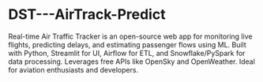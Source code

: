 # DST---AirTrack-Predict
Real-time Air Traffic Tracker is an open-source web app for monitoring live flights, predicting delays, and estimating passenger flows using ML. Built with Python, Streamlit for UI, Airflow for ETL, and Snowflake/PySpark for data processing. Leverages free APIs like OpenSky and OpenWeather. Ideal for aviation enthusiasts and developers.
